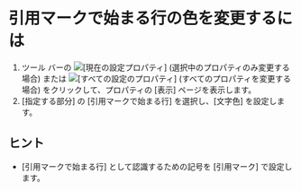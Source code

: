 # 引用マークで始まる行の色を変更するには

1. ツール バーの
![[現在の設定プロパティ]](../../images/properties..png)
(選択中のプロパティのみ変更する場合) または
![[すべての設定のプロパティ]](../../images/allproperties..png)
(すべてのプロパティを変更する場合) をクリックして、プロパティの \[表示\] ページを表示します。
2. \[指定する部分\] の \[引用マークで始まる行\] を選択し、\[文字色\] を設定します。

## ヒント

- \[引用マークで始まる行\] として認識するための記号を \[引用マーク\] で設定します。
